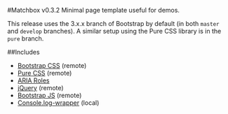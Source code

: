 #Matchbox v0.3.2
Minimal page template useful for demos.

This release uses the 3.x.x branch of Bootstrap by default (in both `master` and `develop` branches). A similar setup using the Pure CSS library is in the `pure` branch.

##Includes
+ [Bootstrap CSS](http://getbootstrap.com) (remote)
+ [Pure CSS](http://purecss.io/) (remote)
+ [ARIA Roles](http://www.w3.org/TR/wai-aria/roles)
+ [jQuery](http://jquery.com/) (remote)
+ [Bootstrap JS](http://twitter.github.com/bootstrap/javascript.html) (remote)
+ [Console.log-wrapper](https://github.com/cpatik/console.log-wrapper) (local)
